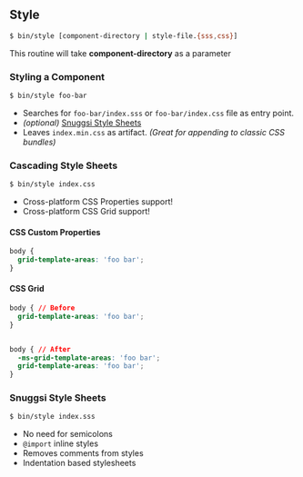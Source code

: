 ## Style
```bash
$ bin/style [component-directory | style-file.{sss,css}]
```

This routine will take **component-directory** as a parameter

### Styling a Component
```bash
$ bin/style foo-bar
```

  - Searches for `foo-bar/index.sss` or `foo-bar/index.css` file as entry point.
  - _(optional)_  [Snuggsi Style Sheets](#snuggsi-style-sheets)
  - Leaves `index.min.css` as artifact. _(Great for appending to classic CSS bundles)_


### Cascading Style Sheets
```bash
$ bin/style index.css
```

  - Cross-platform CSS Properties support!
  - Cross-platform CSS Grid support!


#### CSS Custom Properties
```CSS
body {
  grid-template-areas: 'foo bar';
}
```


#### CSS Grid
```CSS
body { // Before
  grid-template-areas: 'foo bar';
}


body { // After
  -ms-grid-template-areas: 'foo bar';
  grid-template-areas: 'foo bar';
}
```


### Snuggsi Style Sheets
```bash
$ bin/style index.sss
```

  - No need for semicolons
  - `@import` inline styles
  - Removes comments from styles
  - Indentation based stylesheets
